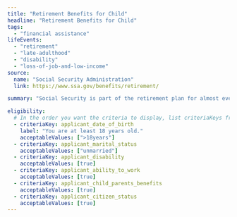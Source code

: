 ```yaml
---
title: "Retirement Benefits for Child"
headline: "Retirement Benefits for Child"
tags:
  - "financial assistance"
lifeEvents:
  - "retirement"
  - "late-adulthood"
  - "disability"
  - "loss-of-job-and-low-income"
source:
  name: "Social Security Administration"
  link: https://www.ssa.gov/benefits/retirement/

summary: "Social Security is part of the retirement plan for almost every American worker. It provides replacement income for qualified retirees and their families."

eligibility:
  # In the order you want the criteria to display, list criteriaKeys from the csv here, each followed by a comma-separated list of which values indicate eligibility for that criteria. Wrap individual values in quotes if they have inner commas.
  - criteriaKey: applicant_date_of_birth
    label: "You are at least 18 years old."
    acceptableValues: [">18years"]
  - criteriaKey: applicant_marital_status
    acceptableValues: ["unmarried"]
  - criteriaKey: applicant_disability
    acceptableValues: [true]
  - criteriaKey: applicant_ability_to_work
    acceptableValues: [true]
  - criteriaKey: applicant_child_parents_benefits
    acceptableValues: [true]
  - criteriaKey: applicant_citizen_status
    acceptableValues: [true]
---
```

